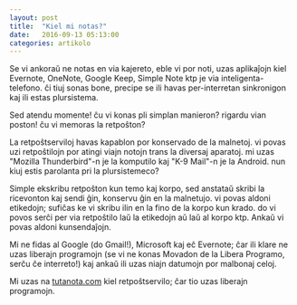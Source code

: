 ```yaml
---
layout: post
title:  "Kiel mi notas?"
date:   2016-09-13 05:13:00
categories: artikolo
---
```


Se vi ankoraŭ ne notas en via kajereto, eble vi por noti, uzas aplikaĵojn kiel Evernote, OneNote, Google Keep, Simple Note ktp je via inteligenta-telefono. ĉi tiuj sonas bone, precipe se ili havas per-interretan sinkronigon kaj ili estas plursistema.

Sed atendu momente! ĉu vi konas pli simplan manieron? rigardu vian poston! ĉu vi memoras la retpoŝton?

La retpoŝtserviloj havas kapablon por konservado de la malnetoj. vi povas uzi retpoŝtilojn por atingi viajn notojn trans la diversaj aparatoj. mi uzas "Mozilla Thunderbird"-n je la komputilo kaj "K-9 Mail"-n je la Android. nun kiuj estis parolanta pri la plursistemeco?

Simple ekskribu retpoŝton kun temo kaj korpo, sed anstataŭ skribi la ricevonton kaj sendi ĝin, konservu ĝin en la malnetujo. vi povas aldoni etikedojn; sufiĉas ke vi skribu ilin en la fino de la korpo kun krado. do vi povos serĉi per via retpoŝtilo laŭ la etikedojn aŭ laŭ al korpo ktp.
Ankaŭ vi povas aldoni kunsendaĵojn.

Mi ne fidas al Google (do Gmail!), Microsoft kaj eĉ Evernote; ĉar ili klare ne uzas liberajn programojn (se vi ne konas Movadon de la Libera Programo, serĉu ĉe interreto!) kaj ankaŭ ili uzas niajn datumojn por malbonaj celoj.

Mi uzas na [tutanota.com](https://tutanota.com) kiel retpoŝtservilo; ĉar tio uzas liberajn programojn.
